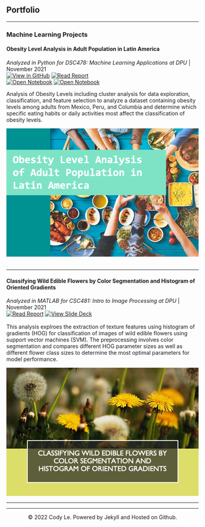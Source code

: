 ## Portfolio

---

### Machine Learning Projects

#### Obesity Level Analysis in Adult Population in Latin America 
<i>Analyzed in Python for DSC478: Machine Learning Applications at DPU </i> | 
     November 2021<br>
[![View in GitHub](https://img.shields.io/badge/Github-View%20in%20Github-008080?logo=Jupyter)](https://github.com/lacodyle/obesity_level_analysis)
[![Read Report](https://img.shields.io/badge/Adobe%20PDF-Read%20Report-CBC3E3?logo=Adobe)](pdf/Obesity_Level_Analysis_Report.pdf)<br>
[![Open Notebook](https://img.shields.io/badge/Jupyter-Open%20Cluster%20Analysis%20Notebook-yellowgreen?logo=Jupyter)](projects/ClusterAnalysis-ObesityLevels.html)
[![Open Notebook](https://img.shields.io/badge/Jupyter-Open%20Feature%20Selection%20Notebook-yellowgreen?logo=Jupyter)](projects/FeatureSelection-ObesityLevels.html)

Analysis of Obesity Levels including cluster analysis for data exploration, classification, and feature selection to analyze a dataset containing obesity levels among adults from Mexico, Peru, and Columbia and determine which specific eating habits or daily activities most affect the classification of obesity levels. <br>

<a href="https://drive.google.com/file/d/1hnCzV_dOuIXPVfue7OwqrCxynnF-KuE2/view?usp=sharing"><img src="images/ObesityLevels.png?raw=true"/>  
</a>
<br>

---
#### Classifying Wild Edible Flowers by Color Segmentation and Histogram of Oriented Gradients
<i>Analyzed in MATLAB for CSC481: Intro to Image Processing at DPU </i> | 
                November 2021<br>
[![Read Report](https://img.shields.io/badge/Adobe%20PDF-Read%20Report-CBC3E3?logo=Adobe)](pdf/ClassifyingWildEdibleFlowers_Report.pdf)
[![View Slide Deck](https://img.shields.io/badge/Adobe-View%20Slide%20Deck-658f36?logo=Adobe)](pdf/WildEdibleFlowersClassification.pdf)<br>
<br>
This analysis explroes the extraction of texture features using histogram of gradients (HOG) for classification of images of wild edible flowers
using support vector machines (SVM). The preprocessing involves color segmentation and compares different HOG parameter sizes as well as different
flower class sizes to determine the most optimal parameters for model performance. <br>

<a href="https://drive.google.com/file/d/1-1Gdw-XOt6csV8-hiof34ie1AGxH5Z0Q/view?usp=sharing"><img src="images/WildFlowers.png?raw=true"/>  
</a>

---


---

<center>© 2022 Cody Le. Powered by Jekyll and Hosted on Github.</center>
